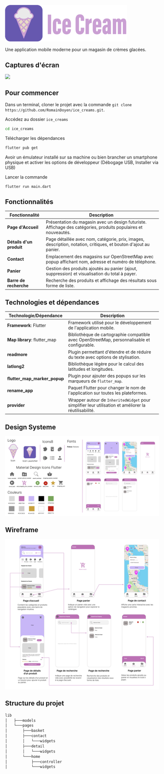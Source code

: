 <img src="./assets/ice_cream_logo.png" width="400" alt="Ice Cream Logo">

Une application mobile moderne pour un magasin de crèmes glacées.

## Captures d'écran

![](./assets/IceCreamsPhone.png)

## Pour commencer

Dans un terminal, cloner le projet avec la commande `git clone https://github.com/RomainDoyen/ice_creams.git`.

Accédez au dossier `ice_creams`

```bash
cd ice_creams
```

Télécharger les dépendances 

```bash
flutter pub get
```

Avoir un émulateur installé sur sa machine ou bien brancher un smartphone physique et activer les options de développeur (Débogage USB, Installer via USB)

Lancer la commande 

```bash
flutter run main.dart
```

## Fonctionnalités

| Fonctionnalité           | Description                                                                                                      |
| ------------------------ | ---------------------------------------------------------------------------------------------------------------- |
| **Page d'Accueil**       | Présentation du magasin avec un design futuriste. Affichage des catégories, produits populaires et nouveautés.   |
| **Détails d'un produit** | Page détaillée avec nom, catégorie, prix, images, description, notation, critiques, et bouton d'ajout au panier. |
| **Contact**              | Emplacement des magasins sur OpenStreetMap avec popup affichant nom, adresse et numéro de téléphone.             |
| **Panier**               | Gestion des produits ajoutés au panier (ajout, suppression) et visualisation du total à payer.                   |
| **Barre de recherche**   | Recherche des produits et affichage des résultats sous forme de liste.                                           |

## Technologies et dépendances

| Technologie/Dépendance       | Description                                                                                           |
| ---------------------------- | ----------------------------------------------------------------------------------------------------- |
| **Framework**: Flutter       | Framework utilisé pour le développement de l'application mobile.                                      |
| **Map library**: flutter_map | Bibliothèque de cartographie compatible avec OpenStreetMap, personnalisable et configurable.          |
| **readmore**                 | Plugin permettant d'étendre et de réduire du texte avec options de stylisation.                       |
| **latlong2**                 | Bibliothèque légère pour le calcul des latitudes et longitudes.                                       |
| **flutter_map_marker_popup** | Plugin pour ajouter des popups sur les marqueurs de `flutter_map`.                                    |
| **rename_app**               | Paquet Flutter pour changer le nom de l'application sur toutes les plateformes.                       |
| **provider**                 | Wrapper autour de `InheritedWidget` pour simplifier leur utilisation et améliorer la réutilisabilité. |

## Design Systeme

![Design System](./assets/DesignSystem.png)

## Wireframe

![Wireframe](./assets/Wireframe.png)

## Structure du projet

```bash
lib
│   ├───models
│   └───pages
│       ├───basket
│       ├───contact
│       │   └───widgets
│       ├───detail
│       │   └───widgets
│       └───home
│           ├───controller
│           └───widgets
```
